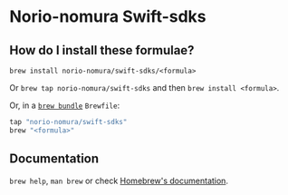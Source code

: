# Norio-nomura Swift-sdks

## How do I install these formulae?

`brew install norio-nomura/swift-sdks/<formula>`

Or `brew tap norio-nomura/swift-sdks` and then `brew install <formula>`.

Or, in a [`brew bundle`](https://github.com/Homebrew/homebrew-bundle) `Brewfile`:

```ruby
tap "norio-nomura/swift-sdks"
brew "<formula>"
```

## Documentation

`brew help`, `man brew` or check [Homebrew's documentation](https://docs.brew.sh).
